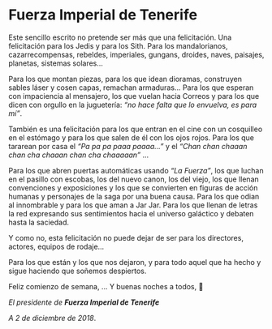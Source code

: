 
# Fuerza Imperial de Tenerife 

Este sencillo escrito no pretende ser más que una felicitación. Una felicitación para los Jedis y para los Sith. Para los mandalorianos, cazarrecompensas, rebeldes, imperiales, gungans, droides, naves, paisajes, planetas, sistemas solares...

Para los que montan piezas, para los que idean dioramas, construyen sables láser y cosen capas, remachan armaduras... Para los que esperan con impaciencia al mensajero, los que vuelan hacia Correos y para los que dicen con orgullo en la juguetería: *“no hace falta que lo envuelva, es para mí”*.

También es una felicitación para los que entran en el cine con un cosquilleo en el estómago y para los que salen de él con los ojos rojos. Para los que tararean por casa el *“Pa pa pa paaa paaaa...”* y el *“Chan chan chaaan chan cha chaaan chan cha chaaaaan”* ...

Para los que abren puertas automáticas usando *“La Fuerza”*, los que luchan en el pasillo con escobas, los del nuevo canon, los del viejo, los que llenan convenciones y exposiciones y los que se convierten en figuras de acción humanas y personajes de la saga por una buena causa. Para los que odian al innombrable y para los que aman a Jar Jar. Para los que llenan de letras la red expresando sus sentimientos hacia el universo galáctico y debaten hasta la saciedad.

Y como no, esta felicitación no puede dejar de ser para los directores, actores, equipos de rodaje...

Para los que están y los que nos dejaron, y para todo aquel que ha hecho y 
sigue haciendo que soñemos despiertos.

Feliz comienzo de semana, ... Y buenas noches a todos, 🌛

_El presidente de **Fuerza Imperial de Tenerife**_

*A 2 de diciembre de 2018*.
